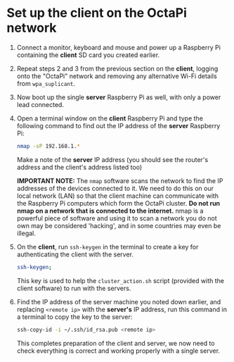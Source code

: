 # Set up the client on the OctaPi network

1. Connect a monitor, keyboard and mouse and power up a Raspberry Pi containing the **client** SD card you created earlier.

1. Repeat steps 2 and 3 from the previous section on the **client**, logging onto the "OctaPi" network and removing any alternative Wi-Fi details from `wpa_suplicant`.

1. Now boot up the single **server** Raspberry Pi as well, with only a power lead connected.

1. Open a terminal window on the **client** Raspberry Pi and type the following command to find out the IP address of the **server** Raspberry Pi:

    ```bash
    nmap -sP 192.168.1.*
    ```

    Make a note of the **server** IP address (you should see the router's address and the client's address listed too)

    **IMPORTANT NOTE:** The `nmap` software scans the network to find the IP addresses of the devices connected to it. We need to do this on our local network (LAN) so that the client machine can communicate with the Raspberry Pi computers which form the OctaPi cluster. **Do not run nmap on a network that is connected to the internet.** nmap is a powerful piece of software and using it to scan a network you do not own may be considered 'hacking', and in some countries may even be illegal.

1. On the **client**, run `ssh-keygen` in the terminal to create a key for authenticating the client with the server.

    ```bash
    ssh-keygen;
    ```

    This key is used to help the `cluster_action.sh` script (provided with the client software) to run with the servers.

1. Find the IP address of the server machine you noted down earlier, and replacing `<remote ip>` with the **server's** IP address, run this command in a terminal to copy the key to the server:

    ```bash
    ssh-copy-id -i ~/.ssh/id_rsa.pub <remote ip>
    ```

    This completes preparation of the client and server, we now need to check everything is correct and working properly with a single server.
